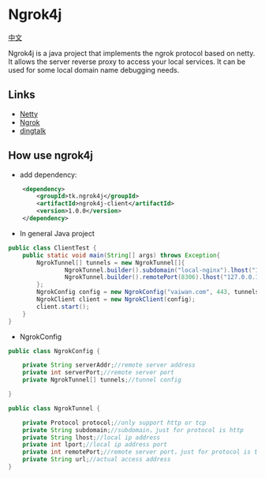 # Ngrok4j
[中文](./README_zh.md)

Ngrok4j is a java project that implements the ngrok protocol based on netty. It allows the server reverse proxy to access your local services. It can be used for some local domain name debugging needs.
## Links
* [Netty](https://github.com/netty/netty)
* [Ngrok](https://ngrok.com/)
* [dingtalk](https://open.dingtalk.com/document/resourcedownload/http-intranet-penetration)
## How use ngrok4j

* add dependency:
```xml
    <dependency>
        <groupId>tk.ngrok4j</groupId>
        <artifactId>ngrok4j-client</artifactId>
        <version>1.0.0</version>
    </dependency>
```
* In general Java project
```java
public class ClientTest {
    public static void main(String[] args) throws Exception{
        NgrokTunnel[] tunnels = new NgrokTunnel[]{
                NgrokTunnel.builder().subdomain("local-nginx").lhost("127.0.0.1").lport(80).protocol(Protocol.http).build(),
                NgrokTunnel.builder().remotePort(8306).lhost("127.0.0.1").lport(3306).protocol(Protocol.tcp).build()
        };
        NgrokConfig config = new NgrokConfig("vaiwan.com", 443, tunnels);
        NgrokClient client = new NgrokClient(config);
        client.start();
    }
}
```
* NgrokConfig
```java
public class NgrokConfig {

    private String serverAddr;//remote server address
    private int serverPort;//remote server port
    private NgrokTunnel[] tunnels;//tunnel config

}

public class NgrokTunnel {

    private Protocol protocol;//only support http or tcp
    private String subdomain;//subdomain，just for protocol is http
    private String lhost;//local ip address
    private int lport;//local ip address port
    private int remotePort;//remote server port，just for protocol is tcp
    private String url;//actual access address
}
```
